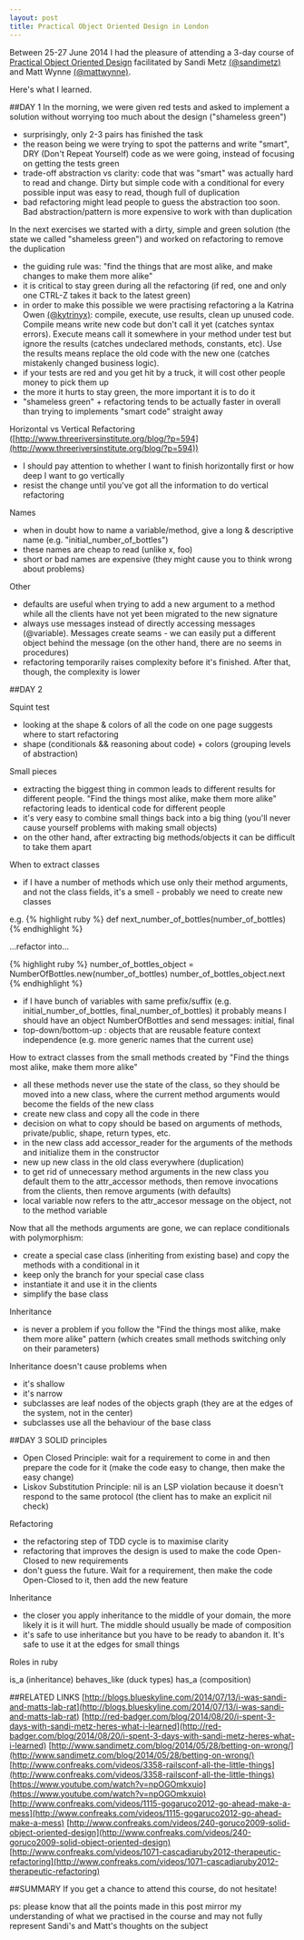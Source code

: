 ```yaml
---
layout: post
title: Practical Object Oriented Design in London
---
```

Between 25-27 June 2014 I had the pleasure of attending a 3-day course of [Practical Object Oriented Design](http://kickstartacademy.io/dates/poodr-london-3-day) facilitated by Sandi Metz [(@sandimetz)](https://github.com/sandimetz) and Matt Wynne [(@mattwynne)](https://github.com/mattwynne).

Here's what I learned.

##DAY 1
In the morning, we were given red tests and asked to implement a solution without worrying too much about the design ("shameless green")  

- surprisingly, only 2-3 pairs has finished the task
- the reason being we were trying to spot the patterns and write "smart", DRY (Don't Repeat Yourself) code as we were going, instead of focusing on getting the tests green
- trade-off abstraction vs clarity: code that was "smart" was actually hard to read and change. Dirty but simple code with a conditional for every possible input was easy to read, though full of duplication
- bad refactoring might lead people to guess the abstraction too soon. Bad abstraction/pattern is more expensive to work with than duplication

In the next exercises we started with a dirty, simple and green solution (the state we called "shameless green") and worked on refactoring to remove the duplication  

- the guiding rule was: "find the things that are most alike, and make changes to make them more alike"
- it is critical to stay green during all the refactoring (if red, one and only one CTRL-Z takes it back to the latest green)
- in order to make this possible we were practising refactoring a la Katrina Owen [(@kytrinyx)](https://github.com/kytrinyx): compile, execute, use results, clean up unused code. Compile means write new code but don't call it yet (catches syntax errors). Execute means call it somewhere in your method under test but ignore the results (catches undeclared methods, constants, etc). Use the results means replace the old code with the new one (catches mistakenly changed business logic).
- if your tests are red and you get hit by a truck, it will cost other people money to pick them up
- the more it hurts to stay green, the more important it is to do it
- "shameless green" + refactoring tends to be actually faster in overall than trying to implements "smart code" straight away

Horizontal vs Vertical Refactoring ([http://www.threeriversinstitute.org/blog/?p=594](http://www.threeriversinstitute.org/blog/?p=594))

- I should pay attention to whether I want to finish horizontally first or how deep I want to go vertically
- resist the change until you've got all the information to do vertical refactoring

Names

- when in doubt how to name a variable/method, give a long & descriptive name (e.g. "initial_number_of_bottles")
- these names are cheap to read (unlike x, foo)
- short or bad names are expensive (they might cause you to think wrong about problems)

Other

- defaults are useful when trying to add a new argument to a method while all the clients have not yet been migrated to the new signature
- always use messages instead of directly accessing messages (@variable). Messages create seams - we can easily put a different object behind the message (on the other hand, there are no seems in procedures)
- refactoring temporarily raises complexity before it's finished. After that, though, the complexity is lower

##DAY 2

Squint test

- looking at the shape & colors of all the code on one page suggests where to start refactoring
- shape (conditionals && reasoning about code) + colors (grouping levels of abstraction)

Small pieces

- extracting the biggest thing in common leads to different results for different people. "Find the things most alike, make them more alike" refactoring leads to identical code for different people
- it's very easy to combine small things back into a big thing (you'll never cause yourself problems with making small objects)
- on the other hand, after extracting big methods/objects it can be difficult to take them apart

When to extract classes

- if I have a number of methods which use only their method arguments, and not the class fields, it's a smell - probably we need to create new classes

e.g.
{% highlight ruby %}
def next_number_of_bottles(number_of_bottles)
{% endhighlight %}

...refactor into...

{% highlight ruby %}
number_of_bottles_object = NumberOfBottles.new(number_of_bottles)
number_of_bottles_object.next
{% endhighlight %}

- if I have bunch of variables with same prefix/suffix (e.g. initial_number_of_bottles, final_number_of_bottles) it probably means I should have an object NumberOfBottles and send messages: initial, final
- top-down/bottom-up : objects that are reusable feature context independence (e.g. more generic names that the current use)

How to extract classes from the small methods created by "Find the things most alike, make them more alike"

- all these methods never use the state of the class, so they should be moved into a new class, where the current method arguments would become the fields of the new class
- create new class and copy all the code in there
- decision on what to copy should be based on arguments of methods, private/public, shape, return types, etc.
- in the new class add accessor_reader for the arguments of the methods and initialize them in the constructor
- new up new class in the old class everywhere (duplication)
- to get rid of unnecessary method arguments in the new class you default them to the attr_accessor methods, then remove invocations from the clients, then remove arguments (with defaults)
- local variable now refers to the attr_accesor message on the object, not to the method variable

Now that all the methods arguments are gone, we can replace conditionals with polymorphism:

- create a special case class (inheriting from existing base) and copy the methods with a conditional in it
- keep only the branch for your special case class
- instantiate it and use it in the clients
- simplify the base class

Inheritance

- is never a problem if you follow the "Find the things most alike, make them more alike" pattern (which creates small methods switching only on their parameters)

Inheritance doesn't cause problems when

- it's shallow
- it's narrow
- subclasses are leaf nodes of the objects graph (they are at the edges of the system, not in the center)
- subclasses use all the behaviour of the base class

##DAY 3
SOLID principles

- Open Closed Principle: wait for a requirement to come in and then prepare the code for it (make the code easy to change, then make the easy change)
- Liskov Substitution Principle: nil is an LSP violation because it doesn't respond to the same protocol (the client has to make an explicit nil check)

Refactoring

- the refactoring step of TDD cycle is to maximise clarity
- refactoring that improves the design is used to make the code Open-Closed to new requirements
- don't guess the future. Wait for a requirement, then make the code Open-Closed to it, then add the new feature

Inheritance

- the closer you apply inheritance to the middle of your domain, the more likely it is it will hurt. The middle should usually be made of composition
- it's safe to use inheritance but you have to be ready to abandon it. It's safe to use it at the edges for small things

Roles in ruby

is_a (inheritance)
behaves_like (duck types)
has_a (composition)

##RELATED LINKS
[http://blogs.blueskyline.com/2014/07/13/i-was-sandi-and-matts-lab-rat](http://blogs.blueskyline.com/2014/07/13/i-was-sandi-and-matts-lab-rat)
[http://red-badger.com/blog/2014/08/20/i-spent-3-days-with-sandi-metz-heres-what-i-learned](http://red-badger.com/blog/2014/08/20/i-spent-3-days-with-sandi-metz-heres-what-i-learned)
[http://www.sandimetz.com/blog/2014/05/28/betting-on-wrong/](http://www.sandimetz.com/blog/2014/05/28/betting-on-wrong/)
[http://www.confreaks.com/videos/3358-railsconf-all-the-little-things](http://www.confreaks.com/videos/3358-railsconf-all-the-little-things)
[https://www.youtube.com/watch?v=npOGOmkxuio](https://www.youtube.com/watch?v=npOGOmkxuio)
[http://www.confreaks.com/videos/1115-gogaruco2012-go-ahead-make-a-mess](http://www.confreaks.com/videos/1115-gogaruco2012-go-ahead-make-a-mess)
[http://www.confreaks.com/videos/240-goruco2009-solid-object-oriented-design](http://www.confreaks.com/videos/240-goruco2009-solid-object-oriented-design)
[http://www.confreaks.com/videos/1071-cascadiaruby2012-therapeutic-refactoring](http://www.confreaks.com/videos/1071-cascadiaruby2012-therapeutic-refactoring)

##SUMMARY
If you get a chance to attend this course, do not hesitate!

ps: please know that all the points made in this post mirror my understanding of what we practised in the course and may not fully represent Sandi's and Matt's thoughts on the subject
